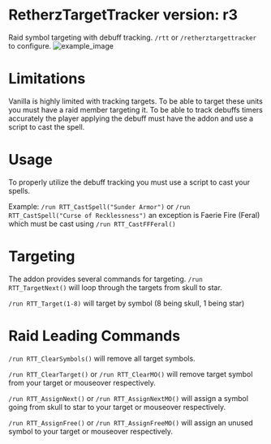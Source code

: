 # RetherzTargetTracker version: r3
Raid symbol targeting with debuff tracking.
```/rtt``` or ```/retherztargettracker``` to configure.
![example_image](https://i.imgur.com/uNzq1xa.png)

# Limitations
Vanilla is highly limited with tracking targets. To be able to target these units you must have a raid member targeting it. 
To be able to track debuffs timers accurately the player applying the debuff must have the addon and use a script to cast the spell.

# Usage
To properly utilize the debuff tracking you must use a script to cast your spells.

Example: ```/run RTT_CastSpell("Sunder Armor")``` or ```/run RTT_CastSpell("Curse of Recklessness")```
an exception is Faerie Fire (Feral) which must be cast using ```/run RTT_CastFFFeral()```

# Targeting
The addon provides several commands for targeting.
```/run RTT_TargetNext()``` will loop through the targets from skull to star.

```/run RTT_Target(1-8)``` will target by symbol (8 being skull, 1 being star) 
# Raid Leading Commands
```/run RTT_ClearSymbols()``` will remove all target symbols.

```/run RTT_ClearTarget()``` or ```/run RTT_ClearMO()``` will remove target symbol from your target or mouseover respectively.

```/run RTT_AssignNext()``` or ```/run RTT_AssignNextMO()``` will assign a symbol going from skull to star to your target or mouseover respectively.

```/run RTT_AssignFree()``` or ```/run RTT_AssignFreeMO()``` will assign an unused symbol to your target or mouseover respectively.
